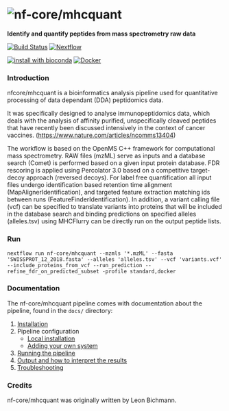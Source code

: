 # ![nf-core/mhcquant](https://raw.githubusercontent.com/nf-core/mhcquant/master/docs/images/mhcquant_logo.png)
**Identify and quantify peptides from mass spectrometry raw data**

[![Build Status](https://travis-ci.org/nf-core/mhcquant.svg?branch=master)](https://travis-ci.org/nf-core/mhcquant)
[![Nextflow](https://img.shields.io/badge/nextflow-%E2%89%A50.32.0-brightgreen.svg)](https://www.nextflow.io/)

[![install with bioconda](https://img.shields.io/badge/install%20with-bioconda-brightgreen.svg)](http://bioconda.github.io/)
[![Docker](https://img.shields.io/docker/automated/nfcore/mhcquant.svg)](https://hub.docker.com/r/nfcore/mhcquant)

### Introduction
nfcore/mhcquant is a bioinformatics analysis pipeline used for quantitative processing of data dependant (DDA) peptidomics data.

It was specifically designed to analyse immunopeptidomics data, which deals with the analysis of affinity purified, unspecifically cleaved peptides that have recently been discussed intensively in the context of cancer vaccines. (https://www.nature.com/articles/ncomms13404)

The workflow is based on the OpenMS C++ framework for computational mass spectrometry. RAW files (mzML) serve as inputs and a database search (Comet) is performed based on a given input protein database. FDR rescoring is applied using Percolator 3.0 based on a competitive target-decoy approach (reversed decoys). For label free quantification all input files undergo identification based retention time alignment (MapAlignerIdentification), and targeted feature extraction matching ids between runs (FeatureFinderIdentification). In addition, a variant calling file (vcf) can be specified to translate variants into proteins that will be included in the database search and binding predictions on specified alleles (alleles.tsv) using MHCFlurry can be directly run on the output peptide lists.


### Run
```
nextflow run nf-core/mhcquant --mzmls '*.mzML' --fasta 'SWISSPROT_12_2018.fasta' --alleles 'alleles.tsv' --vcf 'variants.vcf' --include_proteins_from_vcf --run_prediction --refine_fdr_on_predicted_subset -profile standard,docker
```

### Documentation
The nf-core/mhcquant pipeline comes with documentation about the pipeline, found in the `docs/` directory:

1. [Installation](docs/installation.md)
2. Pipeline configuration
    * [Local installation](docs/configuration/local.md)
    * [Adding your own system](docs/configuration/adding_your_own.md)
3. [Running the pipeline](docs/usage.md)
4. [Output and how to interpret the results](docs/output.md)
5. [Troubleshooting](docs/troubleshooting.md)

### Credits
nf-core/mhcquant was originally written by Leon Bichmann.
